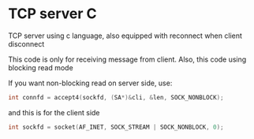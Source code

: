 # TCP server C

TCP server using c language, also equipped with reconnect when client disconnect

This code is only for receiving message from client. Also, this code using blocking read mode

If you want non-blocking read on server side, use:

```c
int connfd = accept4(sockfd, (SA*)&cli, &len, SOCK_NONBLOCK);
```

and this is for the client side

```c
int sockfd = socket(AF_INET, SOCK_STREAM | SOCK_NONBLOCK, 0);
```

